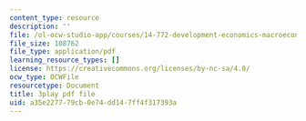 ```yaml
---
content_type: resource
description: ''
file: /ol-ocw-studio-app/courses/14-772-development-economics-macroeconomics-spring-2013/a35e227779cb0e74dd147ff4f317393a_ONO1anWuNOk.pdf
file_size: 108762
file_type: application/pdf
learning_resource_types: []
license: https://creativecommons.org/licenses/by-nc-sa/4.0/
ocw_type: OCWFile
resourcetype: Document
title: 3play pdf file
uid: a35e2277-79cb-0e74-dd14-7ff4f317393a
---
```


